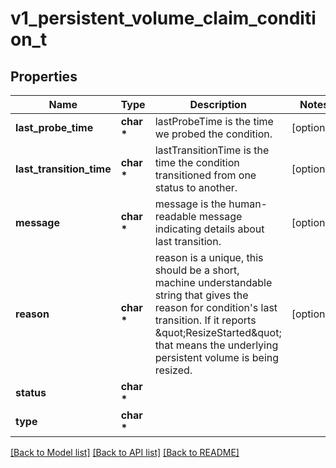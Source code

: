 # v1_persistent_volume_claim_condition_t

## Properties
Name | Type | Description | Notes
------------ | ------------- | ------------- | -------------
**last_probe_time** | **char \*** | lastProbeTime is the time we probed the condition. | [optional] 
**last_transition_time** | **char \*** | lastTransitionTime is the time the condition transitioned from one status to another. | [optional] 
**message** | **char \*** | message is the human-readable message indicating details about last transition. | [optional] 
**reason** | **char \*** | reason is a unique, this should be a short, machine understandable string that gives the reason for condition&#39;s last transition. If it reports \&quot;ResizeStarted\&quot; that means the underlying persistent volume is being resized. | [optional] 
**status** | **char \*** |  | 
**type** | **char \*** |  | 

[[Back to Model list]](../README.md#documentation-for-models) [[Back to API list]](../README.md#documentation-for-api-endpoints) [[Back to README]](../README.md)


